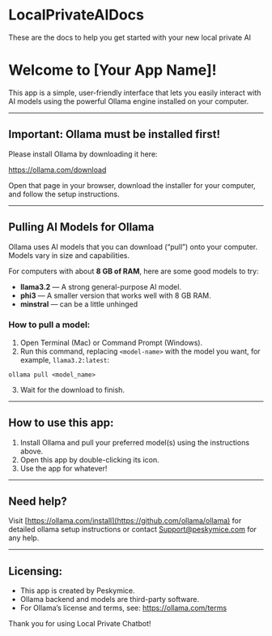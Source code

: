 # LocalPrivateAIDocs
These are the docs to help you get started with your new local private AI

# Welcome to [Your App Name]!

This app is a simple, user-friendly interface that lets you easily interact with AI models using the powerful Ollama engine installed on your computer.

---

## Important: Ollama must be installed first!

Please install Ollama by downloading it here:

https://ollama.com/download

Open that page in your browser, download the installer for your computer, and follow the setup instructions.

---

## Pulling AI Models for Ollama

Ollama uses AI models that you can download (“pull”) onto your computer. Models vary in size and capabilities.

For computers with about **8 GB of RAM**, here are some good models to try:

- **llama3.2** — A strong general-purpose AI model.
- **phi3** — A smaller version that works well with 8 GB RAM.
- **minstral** — can be a little unhinged 

### How to pull a model:

1. Open Terminal (Mac) or Command Prompt (Windows).
2. Run this command, replacing `<model-name>` with the model you want, for example, `llama3.2:latest`:
```
ollama pull <model_name>
```
3. Wait for the download to finish.

---

## How to use this app:

1. Install Ollama and pull your preferred model(s) using the instructions above.
2. Open this app by double-clicking its icon.
3. Use the app for whatever!

---

## Need help?

Visit [https://ollama.com/install](https://github.com/ollama/ollama) for detailed ollama setup instructions or contact Support@peskymice.com for any help.

---

## Licensing:

- This app is created by Peskymice.
- Ollama backend and models are third-party software.
- For Ollama’s license and terms, see: https://ollama.com/terms

Thank you for using Local Private Chatbot!

